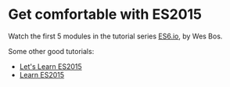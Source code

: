 # Get comfortable with ES2015

Watch the first 5 modules in the tutorial series [ES6.io](https://es6.io/), by Wes Bos.

Some other good tutorials:

- [Let's Learn ES2015](https://css-tricks.com/lets-learn-es2015/)
- [Learn ES2015](https://babeljs.io/docs/en/learn/)
